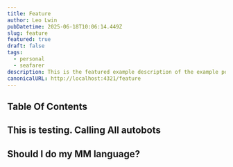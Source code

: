 ```yaml
---
title: Feature
author: Leo Lwin
pubDatetime: 2025-06-18T10:06:14.449Z
slug: feature
featured: true
draft: false
tags:
  - personal
  - seafarer
description: This is the featured example description of the example post.
canonicalURL: http://localhost:4321/feature
---
```


## Table Of Contents


## This is testing. Calling All autobots

## Should I do my MM language?